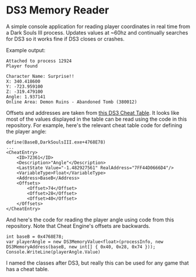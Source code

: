 # DS3 Memory Reader
A simple console application for reading player coordinates in real time from a Dark Souls III process. Updates values at ~60hz and continually searches for DS3 so it works fine if DS3 closes or crashes.

Example output:
```
Attached to process 12924
Player found

Character Name: Surprise!!
X: 340.418600
Y: -723.959100
Z: -319.479100
Angle: 1.937141
Online Area: Demon Ruins - Abandoned Tomb (380012)
```

Offsets and addresses are taken from [this DS3 Cheat Table](https://github.com/igromanru/Dark-Souls-III-Cheat-Engine-Guide). It looks like most of the values displayed in the table can be read using the code in this repository. For example, here's the relevant cheat table code for defining the player angle:
```
define(BaseB,DarkSoulsIII.exe+4768E78)
...
<CheatEntry>
    <ID>72361</ID>
    <Description>"Angle"</Description>
    <LastState Value="-1.482927561" RealAddress="7FF44D0666D4"/>
    <VariableType>Float</VariableType>
    <Address>BaseB</Address>
    <Offsets>
        <Offset>74</Offset>
        <Offset>28</Offset>
        <Offset>40</Offset>
    </Offsets>
</CheatEntry>
```

And here's the code for reading the player angle using code from this repository. Note that Cheat Engine's offsets are backwards.
```
int baseB = 0x4768E78;
var playerAngle = new DS3MemoryValue<float>(processInfo, new DS3MemoryAddress(baseB, new int[] { 0x40, 0x28, 0x74 }));
Console.WriteLine(playerAngle.Value)
```

I named the classes after DS3, but really this can be used for any game that has a cheat table.
